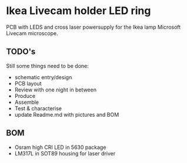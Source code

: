 # Ikea Livecam holder LED ring
PCB with LEDS and cross laser powersupply for the Ikea lamp Microsoft Livecam microscope.
## TODO's
Still some things need to be done:
* schematic entry/design
* PCB layout
* Review with one night in between
* Produce
* Assemble
* Test & characterise
* update Readme.md with pictures and BOM
## BOM
* Osram high CRI LED in 5630 package
* LM317L in SOT89 housing for laser driver

